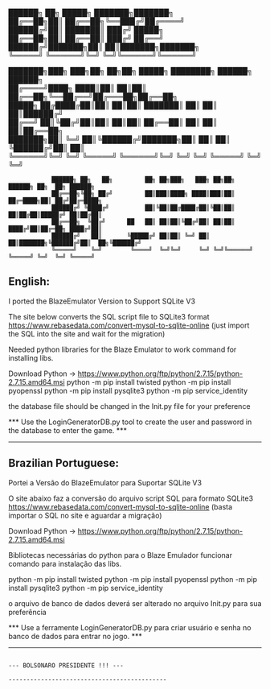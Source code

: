 
██████╗ ██╗      █████╗ ███████╗███████╗                                                          
██╔══██╗██║     ██╔══██╗╚══███╔╝██╔════╝                                                          
██████╔╝██║     ███████║  ███╔╝ █████╗                                                            
██╔══██╗██║     ██╔══██║ ███╔╝  ██╔══╝                                                            
██████╔╝███████╗██║  ██║███████╗███████╗                                                          
╚═════╝ ╚══════╝╚═╝  ╚═╝╚══════╝╚══════╝                                                          
                                                                                                  
███████╗███╗   ███╗██╗   ██╗██╗      █████╗ ████████╗ ██████╗ ██████╗                             
██╔════╝████╗ ████║██║   ██║██║     ██╔══██╗╚══██╔══╝██╔═══██╗██╔══██╗                            
█████╗  ██╔████╔██║██║   ██║██║     ███████║   ██║   ██║   ██║██████╔╝                            
██╔══╝  ██║╚██╔╝██║██║   ██║██║     ██╔══██║   ██║   ██║   ██║██╔══██╗                            
███████╗██║ ╚═╝ ██║╚██████╔╝███████╗██║  ██║   ██║   ╚██████╔╝██║  ██║                            
╚══════╝╚═╝     ╚═╝ ╚═════╝ ╚══════╝╚═╝  ╚═╝   ╚═╝    ╚═════╝ ╚═╝  ╚═╝                            
                                                                                                  
                ██████╗ ██╗   ██╗         ██╗ ██╗███╗   ███╗ ██╗██╗      ██████╗ ██╗  ██╗ ██████╗ 
                ██╔══██╗╚██╗ ██╔╝         ██║███║████╗ ████║███║██║     ██╔═████╗██║ ██╔╝██╔═████╗
                ██████╔╝ ╚████╔╝          ██║╚██║██╔████╔██║╚██║██║     ██║██╔██║█████╔╝ ██║██╔██║
                ██╔══██╗  ╚██╔╝      ██   ██║ ██║██║╚██╔╝██║ ██║██║     ████╔╝██║██╔═██╗ ████╔╝██║
                ██████╔╝   ██║       ╚█████╔╝ ██║██║ ╚═╝ ██║ ██║███████╗╚██████╔╝██║  ██╗╚██████╔╝
                ╚═════╝    ╚═╝        ╚════╝  ╚═╝╚═╝     ╚═╝ ╚═╝╚══════╝ ╚═════╝ ╚═╝  ╚═╝ ╚═════╝ 
                                                                                                  

                                                             



English:
---------------------
I ported the BlazeEmulator Version to Support SQLite V3

The site below converts the SQL script file to SQLite3 format
https://www.rebasedata.com/convert-mysql-to-sqlite-online (just import the SQL into the site and wait for the migration)

Needed python libraries for the Blaze Emulator to work
command for installing libs.

Download Python -> https://www.python.org/ftp/python/2.7.15/python-2.7.15.amd64.msi
python -m pip install twisted
python -m pip install pyopenssl
python -m pip install pysqlite3
python -m pip service_identity

the database file should be changed in the Init.py file for your preference

*** Use the LoginGeneratorDB.py tool to create the user and password in the database to enter the game. ***

-----------------------------------------------------------------------------------------------------------------------------------

Brazilian Portuguese:
----------------------
Portei a Versão do BlazeEmulator para Suportar SQLite V3

O site abaixo faz a conversão do arquivo script SQL para formato SQLite3
https://www.rebasedata.com/convert-mysql-to-sqlite-online (basta importar o SQL no site e aguardar a migração)

Download Python -> https://www.python.org/ftp/python/2.7.15/python-2.7.15.amd64.msi

Bibliotecas necessárias do python para o Blaze Emulador funcionar
comando para instalação das libs.

python -m pip install twisted
python -m pip install pyopenssl
python -m pip install pysqlite3
python -m pip service_identity


o arquivo de banco de dados deverá ser alterado no arquivo Init.py para sua preferência

*** Use a ferramente LoginGeneratorDB.py para criar usuário e senha no banco de dados para entrar no jogo. ***

--------------------------------------------------------------------------------------------------------------------------------
																						--- BOLSONARO PRESIDENTE !!! ---
																					   --------------------------------------------
